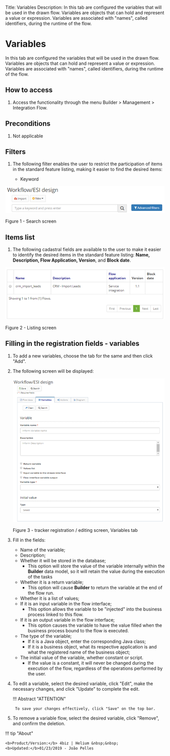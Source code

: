 Title: Variables
Description: In this tab are configured the variables that will be used in the drawn flow. Variables are objects that can hold and represent a value or expression. Variables are associated with "names", called identifiers, during the runtime of the flow.  
# Variables  

In this tab are configured the variables that will be used in the drawn flow. Variables are objects that can hold and represent a value or expression. Variables are associated with "names", called identifiers, during the runtime of the flow.  

## How to access  

1. Access the functionality through the menu Builder > Management > Integration Flow.  

## Preconditions  

1. Not applicable  

## Filters  

1. The following filter enables the user to restrict the participation of items in the standard feature listing, making it easier to find the desired items:  

    * Keyword  

![Screenshot](images/Variables-fig01.png)

Figure 1 - Search screen

## Items list  

1. The following cadastral fields are available to the user to make it easier to identify the desired items in the standard feature listing: **Name, Description, Flow Application, Version**, and **Block date**.

![Screenshot](images/Variables-fig02.png) 

Figure 2 - Listing screen  

## Filling in the registration fields - variables  

1. To add a new variables, choose the tab for the same and then click "Add".  
2. The following screen will be displayed:  

    ![Screenshot](images/Variables-fig03.png)
    
    Figure 3 - tracker registration / editing screen, Variables tab  

3. Fill in the fields:  

    - Name of the variable;  
    - Description;  
    - Whether it will be stored in the database;  
	    - This option will store the value of the variable internally within the **Builder** data model, so it will retain the value     during the execution of the tasks  
    - Whether it is a return variable;  
	    - This option will cause **Builder** to return the variable at the end of the flow run.  
    - Whether it is a list of values;  
    - If it is an input variable in the flow interface;  
	    - This option allows the variable to be "injected" into the business process linked to this flow.  
    - If it is an output variable in the flow interface;  
	    - This option causes the variable to have the value filled when the business process bound to the flow is executed.  
    - The type of the variable;  
	    - If it is a Java object, enter the corresponding Java class;  
	    - If it is a business object, what its respective application is and what the registered name of the business object;  
    - The initial value of the variable, whether constant or script.  
	    - If the value is a constant, it will never be changed during the execution of the flow, regardless of the operations    performed by the user.  

4. To edit a variable, select the desired variable, click "Edit", make the necessary changes, and click "Update" to complete the edit.  

    !!! Abstract "ATTENTION"  

        To save your changes effectively, click "Save" on the top bar. 

5. To remove a variable flow, select the desired variable, click "Remove", and confirm the deletion.
	


!!! tip "About"

    <b>Product/Version:</b> 4biz | Helium &nbsp;&nbsp;
    <b>Updated:</b>01/23/2019 - João Pelles  


